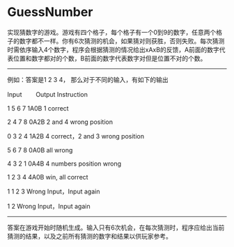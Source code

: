 # GuessNumber

实现猜数字的游戏。游戏有四个格子，每个格子有一个0到9的数字，任意两个格子的数字都不一样。你有6次猜测的机会，如果猜对则获胜，否则失败。每次猜测时需依序输入4个数字，程序会根据猜测的情况给出xAxB的反馈，A前面的数字代表位置和数字都对的个数，B前面的数字代表数字对但是位置不对的个数。

---

例如：答案是1 2 3 4， 那么对于不同的输入，有如下的输出

Input　　    Output             Instruction

1 5 6 7      1A0B                 1 correct

2 4 7 8      0A2B                 2 and 4 wrong position 

0 3 2 4      1A2B                 4 correct，2 and 3 wrong position

5 6 7 8      0A0B                 all wrong

4 3 2 1      0A4B                 4 numbers position wrong

1 2 3 4      4A0B                 win, all correct

1 1 2 3    Wrong Input，Input again

1 2        Wrong Input，Input again

---

  答案在游戏开始时随机生成。输入只有6次机会，在每次猜测时，程序应给出当前猜测的结果，以及之前所有猜测的数字和结果以供玩家参考。
